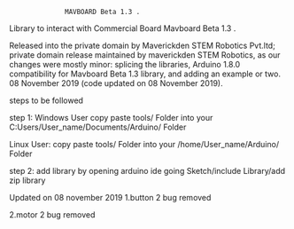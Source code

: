 
                  MAVBOARD Beta 1.3 .



Library to interact with Commercial Board Mavboard Beta 1.3 .

Released into the private domain by Maverickden STEM Robotics Pvt.ltd; private 
domain release maintained by maverickden STEM Robotics, as our changes were mostly minor: 
splicing the libraries, Arduino 1.8.0 compatibility for Mavboard Beta 1.3 library, 
and adding an example or two.
08 November 2019 (code updated on 08 November 2019).


steps to be followed

step 1:
  Windows User
    copy paste tools/ Folder into your C:Users/User_name/Documents/Arduino/ Folder

  Linux User:
    copy paste tools/ Folder into your /home/User_name/Arduino/ Folder

step 2:
  add library by opening arduino ide
  going Sketch/include Library/add zip library
  
  Updated on 08 november 2019
  1.button 2 bug removed  
  
  2.motor 2 bug removed
